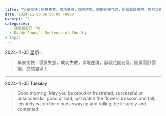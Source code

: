```yaml
---
title: "早安愉快：得意失意，成功失敗，順境逆境，靜觀花開花落，閒看雲舒雲捲，悠然自得！ <br> Good morning: May you be proud or frustrated, successful or unsuccessful, good or bad, just watch the flowers blossom and fall, leisurely watch the clouds swaying and rolling, be leisurely and contented!"
date: 2024-11-05 06:00:00 +0800
excerpt: ""
categories:
  - 鍾老爸每日一句
  - Daddy Chung's Sentence of the Day
# tags:
---
```


2024-11-05 星期二

> 早安愉快：得意失意，成功失敗，順境逆境，靜觀花開花落，閒看雲舒雲捲，悠然自得！

---

2024-11-05 Tuesday

> Good morning: May you be proud or frustrated, successful or unsuccessful, good or bad, just watch the flowers blossom and fall, leisurely watch the clouds swaying and rolling, be leisurely and contented!
